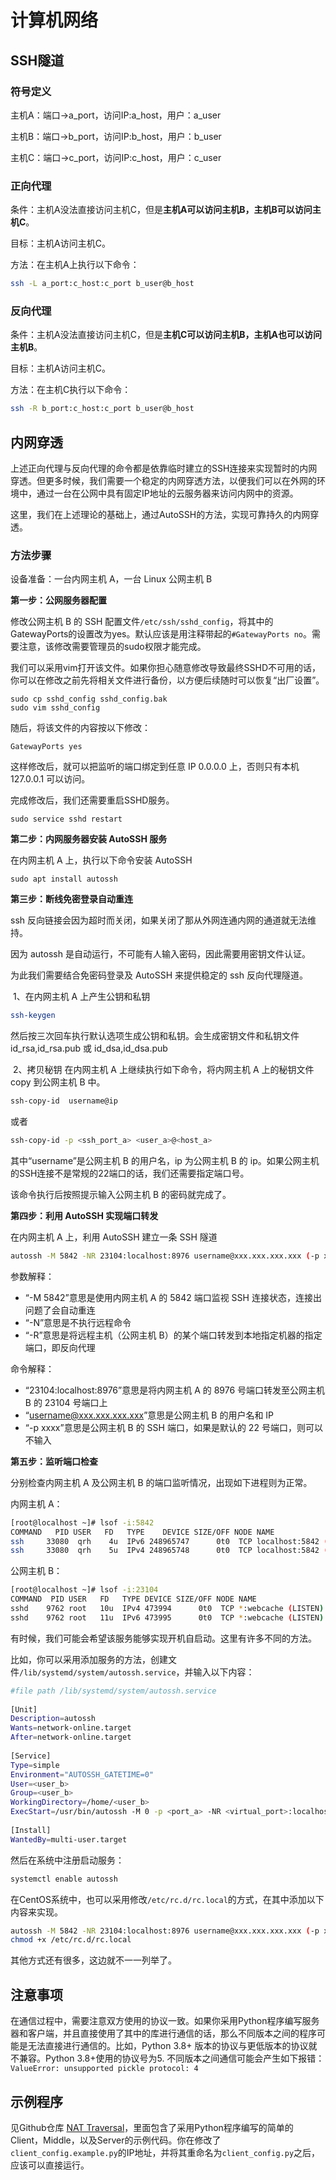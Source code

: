 # 计算机网络

## SSH隧道

### 符号定义

主机A：端口->a_port，访问IP:a_host，用户：a_user

主机B：端口->b_port，访问IP:b_host，用户：b_user

主机C：端口->c_port，访问IP:c_host，用户：c_user

### 正向代理

条件：主机A没法直接访问主机C，但是**主机A可以访问主机B，主机B可以访问主机C**。

目标：主机A访问主机C。

方法：在主机A上执行以下命令：

```bash
ssh -L a_port:c_host:c_port b_user@b_host 
```

### 反向代理

条件：主机A没法直接访问主机C，但是**主机C可以访问主机B，主机A也可以访问主机B**。

目标：主机A访问主机C。

方法：在主机C执行以下命令：

```bash
ssh -R b_port:c_host:c_port b_user@b_host
```

## 内网穿透

上述正向代理与反向代理的命令都是依靠临时建立的SSH连接来实现暂时的内网穿透。但更多时候，我们需要一个稳定的内网穿透方法，以便我们可以在外网的环境中，通过一台在公网中具有固定IP地址的云服务器来访问内网中的资源。

这里，我们在上述理论的基础上，通过AutoSSH的方法，实现可靠持久的内网穿透。

### 方法步骤

设备准备：一台内网主机 A，一台 Linux 公网主机 B

**第一步：公网服务器配置**

​修改公网主机 B 的 SSH 配置文件`/etc/ssh/sshd_config`，将其中的GatewayPorts的设置改为yes。默认应该是用注释带起的`#GatewayPorts no`。需要注意，该修改需要管理员的sudo权限才能完成。

我们可以采用vim打开该文件。如果你担心随意修改导致最终SSHD不可用的话，你可以在修改之前先将相关文件进行备份，以方便后续随时可以恢复“出厂设置”。

```shell
sudo cp sshd_config sshd_config.bak
sudo vim sshd_config
```

随后，将该文件的内容按以下修改：

```shell
GatewayPorts yes
```

 这样修改后，就可以把监听的端口绑定到任意 IP 0.0.0.0 上，否则只有本机 127.0.0.1 可以访问。

 完成修改后，我们还需要重启SSHD服务。

 ```shell
 sudo service sshd restart
 ```

 **第二步：内网服务器安装 AutoSSH 服务**

 在内网主机 A 上，执行以下命令安装 AutoSSH

 ```shell
 sudo apt install autossh
 ```

**第三步：断线免密登录自动重连**

​ssh 反向链接会因为超时而关闭，如果关闭了那从外网连通内网的通道就无法维持。

因为 autossh 是自动运行，不可能有人输入密码，因此需要用密钥文件认证。

为此我们需要结合免密码登录及 AutoSSH 来提供稳定的 ssh 反向代理隧道。

​ 1、在内网主机 A 上产生公钥和私钥

```sh
ssh-keygen
```

然后按三次回车执行默认选项生成公钥和私钥。会生成密钥文件和私钥文件 id_rsa,id_rsa.pub 或 id_dsa,id_dsa.pub

​ 2、拷贝秘钥 在内网主机 A 上继续执行如下命令，将内网主机 A 上的秘钥文件 copy 到公网主机 B 中。

```sh
ssh-copy-id  username@ip
```

或者

```sh
ssh-copy-id -p <ssh_port_a> <user_a>@<host_a>
```

其中“username”是公网主机 B 的用户名，ip 为公网主机 B 的 ip。如果公网主机的SSH连接不是常规的22端口的话，我们还需要指定端口号。

该命令执行后按照提示输入公网主机 B 的密码就完成了。

**第四步：利用 AutoSSH 实现端口转发**

在内网主机 A 上，利用 AutoSSH 建立一条 SSH 隧道

```sh
autossh -M 5842 -NR 23104:localhost:8976 username@xxx.xxx.xxx.xxx (-p xxxx)
```

参数解释：
* “-M 5842”意思是使用内网主机 A 的 5842 端口监视 SSH 连接状态，连接出问题了会自动重连
* “-N”意思是不执行远程命令
* “-R”意思是将远程主机（公网主机 B）的某个端口转发到本地指定机器的指定端口，即反向代理

命令解释：
* “23104:localhost:8976”意思是将内网主机 A 的 8976 号端口转发至公网主机 B 的 23104 号端口上
* “username@xxx.xxx.xxx.xxx”意思是公网主机 B 的用户名和 IP
* “-p xxxx”意思是公网主机 B 的 SSH 端口，如果是默认的 22 号端口，则可以不输入

**第五步：监听端口检查**

​分别检查内网主机 A 及公网主机 B 的端口监听情况，出现如下进程则为正常。

​内网主机 A：

```sh
[root@localhost ~]# lsof -i:5842
COMMAND   PID USER   FD   TYPE    DEVICE SIZE/OFF NODE NAME
ssh     33080  qrh    4u  IPv6 248965747      0t0  TCP localhost:5842 (LISTEN)
ssh     33080  qrh    5u  IPv4 248965748      0t0  TCP localhost:5842 (LISTEN)
```

公网主机 B：

```sh
[root@localhost ~]# lsof -i:23104
COMMAND  PID USER   FD   TYPE DEVICE SIZE/OFF NODE NAME
sshd    9762 root   10u  IPv4 473994      0t0  TCP *:webcache (LISTEN)
sshd    9762 root   11u  IPv6 473995      0t0  TCP *:webcache (LISTEN)
```

有时候，我们可能会希望该服务能够实现开机自启动。这里有许多不同的方法。

比如，你可以采用添加服务的方法，创建文件`/lib/systemd/system/autossh.service`，并输入以下内容：

```sh
#file path /lib/systemd/system/autossh.service
 
[Unit]
Description=autossh
Wants=network-online.target
After=network-online.target
 
[Service]
Type=simple
Environment="AUTOSSH_GATETIME=0"
User=<user_b>
Group=<user_b>
WorkingDirectory=/home/<user_b>
ExecStart=/usr/bin/autossh -M 0 -p <port_a> -NR <virtual_port>:localhost:<port_b> <user_a>@<host_a>
 
[Install]
WantedBy=multi-user.target
```

然后在系统中注册启动服务：

```sh
systemctl enable autossh
```

在CentOS系统中，也可以采用修改`/etc/rc.d/rc.local`的方式，在其中添加以下内容来实现。

```sh
autossh -M 5842 -NR 23104:localhost:8976 username@xxx.xxx.xxx.xxx (-p xxxx)
chmod +x /etc/rc.d/rc.local
```

其他方式还有很多，这边就不一一列举了。

## 注意事项

在通信过程中，需要注意双方使用的协议一致。如果你采用Python程序编写服务器和客户端，并且直接使用了其中的库进行通信的话，那么不同版本之间的程序可能是无法直接进行通信的。比如，Python 3.8+ 版本的协议与更低版本的协议就不兼容。Python 3.8+使用的协议号为5. 不同版本之间通信可能会产生如下报错：`ValueError: unsupported pickle protocol: 4`

## 示例程序

见Github仓库 [NAT Traversal](https://github.com/Artessay/NAT-Traversal)，里面包含了采用Python程序编写的简单的Client，Middle，以及Server的示例代码。你在修改了`client_config.example.py`的IP地址，并将其重命名为`client_config.py`之后，应该可以直接运行。